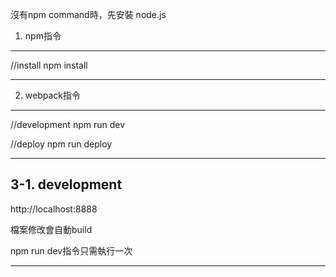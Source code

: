 沒有npm command時，先安裝 node.js

1. npm指令
-------------------------

//install
npm install

-------------------------

2. webpack指令
-------------------------

//development
npm run dev

//deploy
npm run deploy

-------------------------


3-1. development
-------------------------

http://localhost:8888

檔案修改會自動build

npm run dev指令只需執行一次

-------------------------
